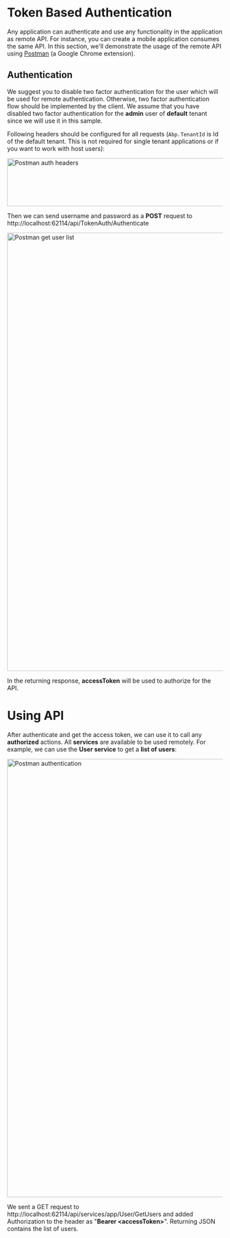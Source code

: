 # Token Based Authentication

Any application can authenticate and use any functionality in the application as remote API. For instance, you can create a mobile application consumes the same API. In this section, we'll demonstrate the usage of the remote API using [Postman](https://www.getpostman.com/docs/introduction) (a Google Chrome extension).

## Authentication

We suggest you to disable two factor authentication for the user which will be used for remote authentication. Otherwise, two factor authentication flow should be implemented by the client. We assume that you have disabled two factor authentication for the **admin** user of **default** tenant since we will use it in this sample.

Following headers should be configured for all requests (`Abp.TenantId` is Id of the default tenant. This is not required for single tenant applications or if you want to work with host users):

<img src="D:/Github/documents/docs/en/images/postman-ng2-auth-headers.png" alt="Postman auth headers" class="img-thumbnail" width="523" height="112" />

Then we can send username and password as a **POST** request to http://localhost:62114/api/TokenAuth/Authenticate

<img src="D:/Github/documents/docs/en/images/postman-authenticate-core-2.png" alt="Postman get user list" class="img-thumbnail" width="919" height="1023" />

In the returning response, **accessToken** will be used to authorize for the API.

# Using API

After authenticate and get the access token, we can use it to call any **authorized** actions. All **services** are available to be used remotely. For example, we can use the **User service** to get a **list of users**:

<img src="D:/Github/documents/docs/en/images/postman-getusers-core-2.png" alt="Postman authentication" class="img-thumbnail" width="919" height="1023" />

We sent a GET request to http://localhost:62114/api/services/app/User/GetUsers and added
Authorization to the header as "**Bearer &lt;accessToken&gt;**". Returning JSON contains the list of users.